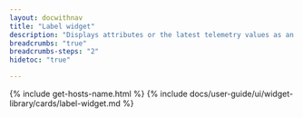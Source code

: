 ```yaml
---
layout: docwithnav
title: "Label widget"
description: "Displays attributes or the latest telemetry values as an overlay on the configured image. The position of the values is configurable using appearance settings."
breadcrumbs: "true"
breadcrumbs-steps: "2"
hidetoc: "true"

---
```

{% include get-hosts-name.html %}
{% include docs/user-guide/ui/widget-library/cards/label-widget.md %}

